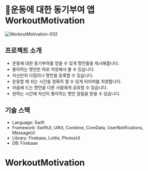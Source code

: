 # 💪운동에 대한 동기부여 앱 WorkoutMotivation
![WorkoutMotivation-002](https://github.com/user-attachments/assets/ad708f95-1b4e-4905-981f-a03d586509d4)

## 프로젝트 소개

- 운동에 대한 동기부여를 얻을 수 있게 명언들을 제시해줍니다.
- 좋아하는 명언은 따로 저장해서 볼 수 있습니다.
- 자신만의 다짐이나 명언을 등록할 수 있습니다.
- 운동할 때 쉬는 시간을 정확히 잴 수 있게 타이머를 지원합니다.
- 마음에 드는 명언을 다른 사람에게 공유할 수 있습니다.
- 원하는 시간에 자신이 좋아하는 명언 알림을 받을 수 있습니다.

## 기술 스택
- Language: Swift
- Framework: SwiftUI, UIKit, Combine, CoreData, UserNotifications, MessageUI
- Library: Firebase, Lottie, PhotosUI
- DB: Firebase

# WorkoutMotivation
